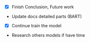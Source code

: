 - [x] Finish Conclusion, Future work
- Update docs detailed parts (BART)
- [x] Continue train the model
- Research others models if have time